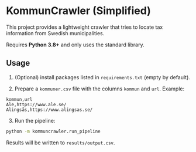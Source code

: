 # KommunCrawler (Simplified)

This project provides a lightweight crawler that tries to locate tax information from Swedish municipalities.

Requires **Python 3.8+** and only uses the standard library.

## Usage

1. (Optional) install packages listed in `requirements.txt` (empty by default).

2. Prepare a `kommuner.csv` file with the columns `kommun` and `url`. Example:

```
kommun,url
Ale,https://www.ale.se/
Alingsås,https://www.alingsas.se/
```

3. Run the pipeline:

```bash
python -m kommuncrawler.run_pipeline
```

Results will be written to `results/output.csv`.
